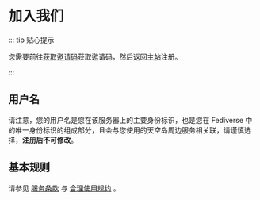 # 加入我们

::: tip 贴心提示

您需要前往[获取邀请码](https://t.rdpstudio.top/_service/join)获取邀请码，然后返回[主站](https://t.rdpstudio.top)注册。

:::

## 用户名

请注意，您的用户名是您在该服务器上的主要身份标识，也是您在 Fediverse 中的唯一身份标识的组成部分，且会与您使用的天空岛周边服务相关联，请谨慎选择，**注册后不可修改**。

## 基本规则

请参见 [服务条款] 与 [合理使用规约] 。

[服务条款]: /tos/
[合理使用规约]: /aup/
